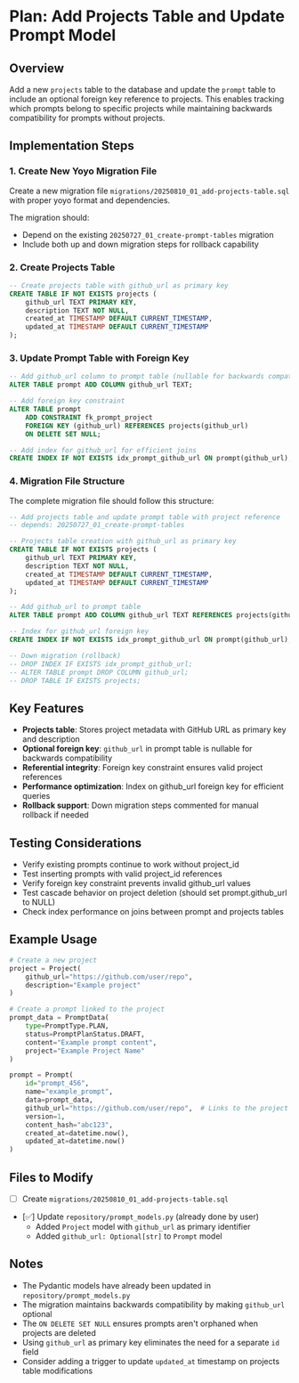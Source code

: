 # Plan: Add Projects Table and Update Prompt Model

## Overview
Add a new `projects` table to the database and update the `prompt` table to include an optional foreign key reference to projects. This enables tracking which prompts belong to specific projects while maintaining backwards compatibility for prompts without projects.

## Implementation Steps

### 1. Create New Yoyo Migration File
Create a new migration file `migrations/20250810_01_add-projects-table.sql` with proper yoyo format and dependencies.

The migration should:
- Depend on the existing `20250727_01_create-prompt-tables` migration
- Include both up and down migration steps for rollback capability

### 2. Create Projects Table
```sql
-- Create projects table with github_url as primary key
CREATE TABLE IF NOT EXISTS projects (
    github_url TEXT PRIMARY KEY,
    description TEXT NOT NULL,
    created_at TIMESTAMP DEFAULT CURRENT_TIMESTAMP,
    updated_at TIMESTAMP DEFAULT CURRENT_TIMESTAMP
);
```

### 3. Update Prompt Table with Foreign Key
```sql
-- Add github_url column to prompt table (nullable for backwards compatibility)
ALTER TABLE prompt ADD COLUMN github_url TEXT;

-- Add foreign key constraint
ALTER TABLE prompt 
    ADD CONSTRAINT fk_prompt_project 
    FOREIGN KEY (github_url) REFERENCES projects(github_url)
    ON DELETE SET NULL;

-- Add index for github_url for efficient joins
CREATE INDEX IF NOT EXISTS idx_prompt_github_url ON prompt(github_url);
```

### 4. Migration File Structure
The complete migration file should follow this structure:
```sql
-- Add projects table and update prompt table with project reference
-- depends: 20250727_01_create-prompt-tables

-- Projects table creation with github_url as primary key
CREATE TABLE IF NOT EXISTS projects (
    github_url TEXT PRIMARY KEY,
    description TEXT NOT NULL,
    created_at TIMESTAMP DEFAULT CURRENT_TIMESTAMP,
    updated_at TIMESTAMP DEFAULT CURRENT_TIMESTAMP
);

-- Add github_url to prompt table
ALTER TABLE prompt ADD COLUMN github_url TEXT REFERENCES projects(github_url) ON DELETE SET NULL;

-- Index for github_url foreign key
CREATE INDEX IF NOT EXISTS idx_prompt_github_url ON prompt(github_url);

-- Down migration (rollback)
-- DROP INDEX IF EXISTS idx_prompt_github_url;
-- ALTER TABLE prompt DROP COLUMN github_url;
-- DROP TABLE IF EXISTS projects;
```

## Key Features
- **Projects table**: Stores project metadata with GitHub URL as primary key and description
- **Optional foreign key**: `github_url` in prompt table is nullable for backwards compatibility
- **Referential integrity**: Foreign key constraint ensures valid project references
- **Performance optimization**: Index on github_url foreign key for efficient queries
- **Rollback support**: Down migration steps commented for manual rollback if needed

## Testing Considerations
- Verify existing prompts continue to work without project_id
- Test inserting prompts with valid project_id references
- Verify foreign key constraint prevents invalid github_url values
- Test cascade behavior on project deletion (should set prompt.github_url to NULL)
- Check index performance on joins between prompt and projects tables

## Example Usage
```python
# Create a new project
project = Project(
    github_url="https://github.com/user/repo",
    description="Example project"
)

# Create a prompt linked to the project
prompt_data = PromptData(
    type=PromptType.PLAN,
    status=PromptPlanStatus.DRAFT,
    content="Example prompt content",
    project="Example Project Name"
)

prompt = Prompt(
    id="prompt_456",
    name="example_prompt",
    data=prompt_data,
    github_url="https://github.com/user/repo",  # Links to the project
    version=1,
    content_hash="abc123",
    created_at=datetime.now(),
    updated_at=datetime.now()
)
```

## Files to Modify
- [ ] Create `migrations/20250810_01_add-projects-table.sql`
- [✅] Update `repository/prompt_models.py` (already done by user)
  - Added `Project` model with `github_url` as primary identifier
  - Added `github_url: Optional[str]` to `Prompt` model

## Notes
- The Pydantic models have already been updated in `repository/prompt_models.py`
- The migration maintains backwards compatibility by making `github_url` optional
- The `ON DELETE SET NULL` ensures prompts aren't orphaned when projects are deleted
- Using `github_url` as primary key eliminates the need for a separate `id` field
- Consider adding a trigger to update `updated_at` timestamp on projects table modifications
